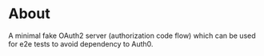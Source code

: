 # About
A minimal fake OAuth2 server (authorization code flow) which can be used for e2e tests to avoid dependency to Auth0.